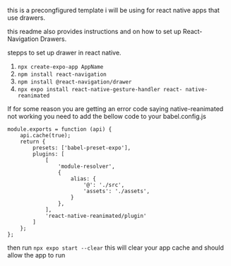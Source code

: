 this is a precongfigured template i will be using for react native apps that use drawers.

this readme also provides instructions and on how to set up React-Navigation Drawers.


stepps to set up drawer in react native.

1. ``` npx create-expo-app AppName ```
2. ``` npm install react-navigation ```
3. ``` npm install @react-navigation/drawer ```
4. ``` npx expo install react-native-gesture-handler react- native-reanimated ```

If for some reason you are getting an error code saying native-reanimated not working you need to add the bellow code to your babel.config.js

```
module.exports = function (api) {
    api.cache(true);
    return {
        presets: ['babel-preset-expo'],
        plugins: [
            [
                'module-resolver',
                {
                    alias: {
                        '@': './src',
                        'assets': './assets',
                    }
                },
            ],
            'react-native-reanimated/plugin'
        ]
    };
};

```

then run ``` npx expo start --clear ``` this will clear your app cache and should allow the app to run